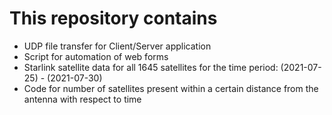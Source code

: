 # This repository contains
- UDP file transfer for Client/Server application
- Script for automation of web forms
- Starlink satellite data for all 1645 satellites for the time period: (2021-07-25) - (2021-07-30)
- Code for number of satellites present within a certain distance from the antenna with respect to time
